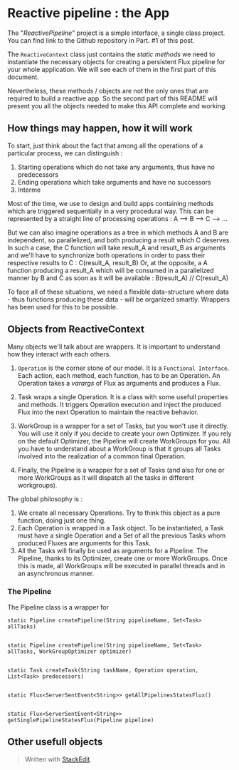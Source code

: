 # Reactive pipeline : the App

The "*ReactivePipeline*" project is a simple interface, a single class project. You can find link to the Github repository in Part. #1 of this post.

The `ReactiveContext` class just contains the *static methods* we need to instantiate the necessary objects for creating a persistent Flux pipeline for your whole application.
We will see each of them in the first part of this document.

Nevertheless, these methods / objects are not the only ones that are required to build a reactive app.
So the second part of this README will present you all the objects needed to make this API complete and working.

## How things may happen, how it will work

To start, just think about the fact that among all the operations of a particular process, we can distinguish :

 1. Starting operations which do not take any arguments, thus have no predecessors
 2. Ending operations which take arguments and have no successors
 3. Interme

Most of the time, we use to design and build apps containing methods which are triggered sequentially in a very procedural way. This can be represented by a straight line of processing operations : A --> B --> C --> ...

But we can also imagine operations as a tree in which methods A and B are independent, so parallelized, and both producing a result which C deserves. In such a case, the C function will take result_A and result_B as arguments and we'll have to synchronize both operations in order to pass their respective results to C : C(result_A, result_B)
Or, at the opposite, a A function producing a result_A which will be consumed in a parallelized manner by B and C as soon as it will be available : B(result_A) // C(result_A)

To face all of these situations, we need a flexible data-structure where data - thus functions producing these data - will be organized smartly. Wrappers has been used for this to be possible.



## Objects from ReactiveContext

Many objects we'll talk about are wrappers. It is important to understand how they interact with each others.

 1. `Operation` is the corner stone of our model. It is a `Functional Interface`. Each action, each method, each function, has to be an Operation. An Operation takes a *varargs* of Flux as arguments and produces a Flux. 
    
 2. Task wraps a single Operation. It is a class with some usefull properties and methods. It triggers Operation execution and inject the produced Flux into the next Operation to maintain the reactive behavior. 
        
 3. WorkGroup is a wrapper for a set of Tasks, but you won't use it directly. You will use it only if you decide to create your own Optimizer. If you rely on the default Optimizer, the Pipeline will create WorkGroups for you. All you have to  understand about a WorkGroup is that it groups all Tasks involved into the realization of a common final Operation.
        
 4. Finally, the Pipeline is a wrapper for a set of Tasks (and also for one or more WorkGroups as it will dispatch all the tasks in different workgroups).

The global philosophy is :

 1. We create all necessary Operations. Try to think this object as a pure function, doing just one thing.
 2. Each Operation is wrapped in a Task object. To be instantiated, a Task must have a single Operation and a Set of all the previous Tasks whom produced Fluxes are arguments for this Task.
 3. All the Tasks will finally be used as arguments for a Pipeline. The Pipeline, thanks to its Optimizer, create one or more WorkGroups. Once this is made, all WorkGroups will be executed in parallel threads and in an asynchronous manner.

### The Pipeline

The Pipeline class is a wrapper for 

    static Pipeline createPipeline(String pipelineName, Set<Task> allTasks)


    static Pipeline createPipeline(String pipelineName, Set<Task> allTasks, WorkGroupOptimizer optimizer)


    static Task createTask(String taskName, Operation operation, List<Task> predecessors)


    static Flux<ServerSentEvent<String>> getAllPipelinesStatesFlux()


    static Flux<ServerSentEvent<String>> getSinglePipelineStatesFlux(Pipeline pipeline)

## Other usefull objects

> Written with [StackEdit](https://stackedit.io/).
<!--stackedit_data:
eyJoaXN0b3J5IjpbLTE1NzI1ODM1MjUsMjczMTg3ODA5LC0yNz
M3NTcwNDYsLTk5NzUwNTUsOTA2NTgzNTgzLC0yMDgwNDQzMjE2
LDcxNDI0NTEwMSwyMDE1MDEzNjk0LDU1NDczMDU4NywxMDQ5MD
Y2MzM0LC01NDg2MjIzNzVdfQ==
-->